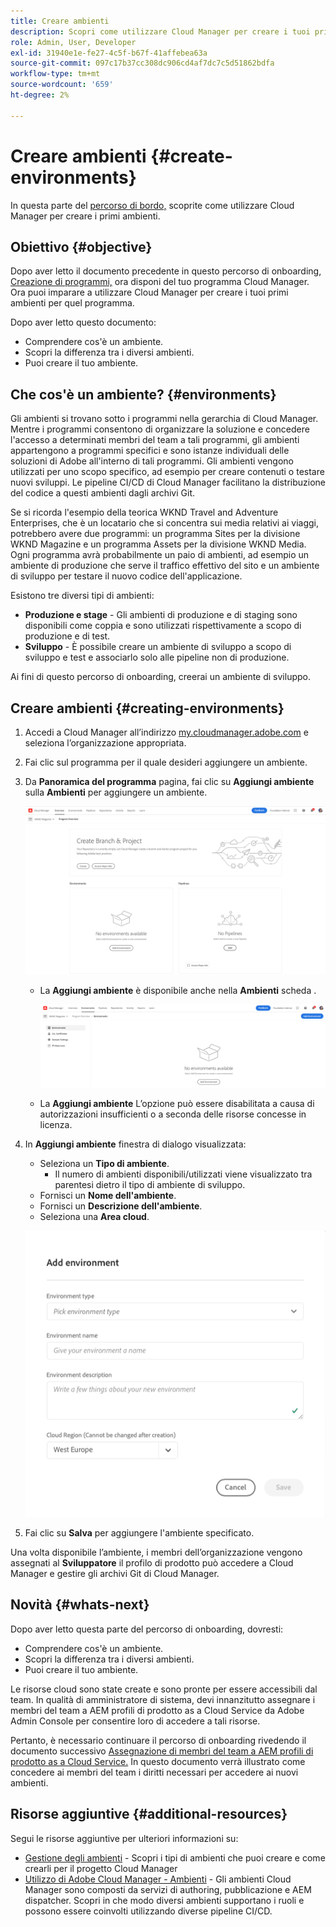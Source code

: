 ```yaml
---
title: Creare ambienti
description: Scopri come utilizzare Cloud Manager per creare i tuoi primi ambienti.
role: Admin, User, Developer
exl-id: 31940e1e-fe27-4c5f-b67f-41affebea63a
source-git-commit: 097c17b37cc308dc906cd4af7dc7c5d51862bdfa
workflow-type: tm+mt
source-wordcount: '659'
ht-degree: 2%

---
```


# Creare ambienti {#create-environments}

In questa parte del [percorso di bordo,](overview.md) scoprite come utilizzare Cloud Manager per creare i primi ambienti.

## Obiettivo {#objective}

Dopo aver letto il documento precedente in questo percorso di onboarding, [Creazione di programmi,](create-program.md) ora disponi del tuo programma Cloud Manager. Ora puoi imparare a utilizzare Cloud Manager per creare i tuoi primi ambienti per quel programma.

Dopo aver letto questo documento:

* Comprendere cos&#39;è un ambiente.
* Scopri la differenza tra i diversi ambienti.
* Puoi creare il tuo ambiente.

## Che cos&#39;è un ambiente? {#environments}

Gli ambienti si trovano sotto i programmi nella gerarchia di Cloud Manager. Mentre i programmi consentono di organizzare la soluzione e concedere l&#39;accesso a determinati membri del team a tali programmi, gli ambienti appartengono a programmi specifici e sono istanze individuali delle soluzioni di Adobe all&#39;interno di tali programmi. Gli ambienti vengono utilizzati per uno scopo specifico, ad esempio per creare contenuti o testare nuovi sviluppi. Le pipeline CI/CD di Cloud Manager facilitano la distribuzione del codice a questi ambienti dagli archivi Git.

Se si ricorda l&#39;esempio della teorica WKND Travel and Adventure Enterprises, che è un locatario che si concentra sui media relativi ai viaggi, potrebbero avere due programmi: un programma Sites per la divisione WKND Magazine e un programma Assets per la divisione WKND Media. Ogni programma avrà probabilmente un paio di ambienti, ad esempio un ambiente di produzione che serve il traffico effettivo del sito e un ambiente di sviluppo per testare il nuovo codice dell&#39;applicazione.

Esistono tre diversi tipi di ambienti:

* **Produzione e stage** - Gli ambienti di produzione e di staging sono disponibili come coppia e sono utilizzati rispettivamente a scopo di produzione e di test.
* **Sviluppo** - È possibile creare un ambiente di sviluppo a scopo di sviluppo e test e associarlo solo alle pipeline non di produzione.

Ai fini di questo percorso di onboarding, creerai un ambiente di sviluppo.

## Creare ambienti {#creating-environments}

1. Accedi a Cloud Manager all’indirizzo [my.cloudmanager.adobe.com](https://my.cloudmanager.adobe.com/) e seleziona l’organizzazione appropriata.

1. Fai clic sul programma per il quale desideri aggiungere un ambiente.

1. Da **Panoramica del programma** pagina, fai clic su **Aggiungi ambiente** sulla **Ambienti** per aggiungere un ambiente.

   ![Scheda Ambienti](/help/implementing/cloud-manager/assets/no-environments.png)

   * La **Aggiungi ambiente** è disponibile anche nella **Ambienti** scheda .

      ![Scheda Ambienti](/help/implementing/cloud-manager/assets/environments-tab.png)

   * La **Aggiungi ambiente** L’opzione può essere disabilitata a causa di autorizzazioni insufficienti o a seconda delle risorse concesse in licenza.

1. In **Aggiungi ambiente** finestra di dialogo visualizzata:

   * Seleziona un **Tipo di ambiente**.
      * Il numero di ambienti disponibili/utilizzati viene visualizzato tra parentesi dietro il tipo di ambiente di sviluppo.
   * Fornisci un **Nome dell&#39;ambiente**.
   * Fornisci un **Descrizione dell&#39;ambiente**.
   * Seleziona una **Area cloud**.

   ![Finestra di dialogo Aggiungi ambiente](/help/implementing/cloud-manager/assets/add-environment2.png)

1. Fai clic su **Salva** per aggiungere l&#39;ambiente specificato.

Una volta disponibile l’ambiente, i membri dell’organizzazione vengono assegnati al **Sviluppatore** il profilo di prodotto può accedere a Cloud Manager e gestire gli archivi Git di Cloud Manager.

## Novità {#whats-next}

Dopo aver letto questa parte del percorso di onboarding, dovresti:

* Comprendere cos&#39;è un ambiente.
* Scopri la differenza tra i diversi ambienti.
* Puoi creare il tuo ambiente.

Le risorse cloud sono state create e sono pronte per essere accessibili dal team. In qualità di amministratore di sistema, devi innanzitutto assegnare i membri del team a AEM profili di prodotto as a Cloud Service da Adobe Admin Console per consentire loro di accedere a tali risorse.

Pertanto, è necessario continuare il percorso di onboarding rivedendo il documento successivo [Assegnazione di membri del team a AEM profili di prodotto as a Cloud Service.](assign-profiles-aem.md)  In questo documento verrà illustrato come concedere ai membri del team i diritti necessari per accedere ai nuovi ambienti.

## Risorse aggiuntive {#additional-resources}

Segui le risorse aggiuntive per ulteriori informazioni su:

* [Gestione degli ambienti](/help/implementing/cloud-manager/manage-environments.md) - Scopri i tipi di ambienti che puoi creare e come crearli per il progetto Cloud Manager
* [Utilizzo di Adobe Cloud Manager - Ambienti](https://experienceleague.adobe.com/docs/experience-manager-learn/cloud-service/cloud-manager/environments.html) - Gli ambienti Cloud Manager sono composti da servizi di authoring, pubblicazione e AEM dispatcher. Scopri in che modo diversi ambienti supportano i ruoli e possono essere coinvolti utilizzando diverse pipeline CI/CD.
